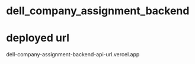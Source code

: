 # dell_company_assignment_backend


# deployed url 


dell-company-assignment-backend-api-url.vercel.app